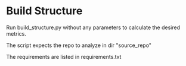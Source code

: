 # Build Structure
Run build_structure.py without any parameters to calculate the desired metrics.

The script expects the repo to analyze in dir "source_repo"

The requirements are listed in requirements.txt